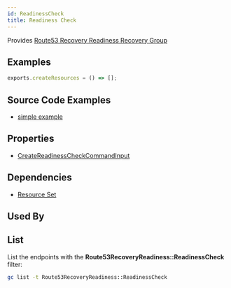 ```yaml
---
id: ReadinessCheck
title: Readiness Check
---
```


Provides [Route53 Recovery Readiness Recovery Group](https://us-west-2.console.aws.amazon.com/route53recovery/home#/dashboard)

## Examples

```js
exports.createResources = () => [];
```

## Source Code Examples

- [simple example](https://github.com/grucloud/grucloud/blob/main/examples/aws/Route53RecoveryReadiness/route53-recovery-readiness)

## Properties

- [CreateReadinessCheckCommandInput](https://docs.aws.amazon.com/AWSJavaScriptSDK/v3/latest/clients/client-route53-recovery-readiness/interfaces/createreadinesscheckcommandinput.html)

## Dependencies

- [Resource Set](./ResourceSet.md)

## Used By

## List

List the endpoints with the **Route53RecoveryReadiness::ReadinessCheck** filter:

```sh
gc list -t Route53RecoveryReadiness::ReadinessCheck
```

```txt

```
